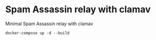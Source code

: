 # Spam Assassin relay with clamav

Minimal Spam Assassin relay with clamav

```
docker-compose up -d --build
```
